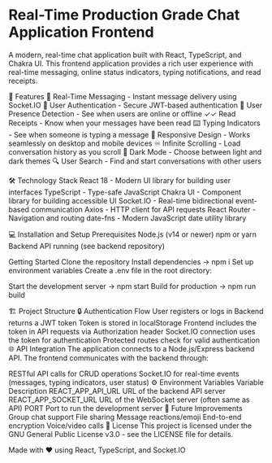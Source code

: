 # Real-Time Production Grade Chat Application Frontend
A modern, real-time chat application built with React, TypeScript, and Chakra UI. This frontend application provides a rich user experience with real-time messaging, online status indicators, typing notifications, and read receipts.

🚀 Features
💬 Real-Time Messaging - Instant message delivery using Socket.IO
🔐 User Authentication - Secure JWT-based authentication
👥 User Presence Detection - See when users are online or offline
✓✓ Read Receipts - Know when your messages have been read
⌨️ Typing Indicators - See when someone is typing a message
📱 Responsive Design - Works seamlessly on desktop and mobile devices
♾️ Infinite Scrolling - Load conversation history as you scroll
🌙 Dark Mode - Choose between light and dark themes
🔍 User Search - Find and start conversations with other users

🛠️ Technology Stack
React 18 - Modern UI library for building user interfaces
TypeScript - Type-safe JavaScript
Chakra UI - Component library for building accessible UI
Socket.IO - Real-time bidirectional event-based communication
Axios - HTTP client for API requests
React Router - Navigation and routing
date-fns - Modern JavaScript date utility library

💻 Installation and Setup
Prerequisites
Node.js (v14 or newer)
npm or yarn
Backend API running (see backend repository)

Getting Started
Clone the repository
Install dependencies -> npm i
Set up environment variables
Create a .env file in the root directory:

Start the development server -> npm start
Build for production -> npm run build

🏗️ Project Structure
🔒 Authentication Flow
User registers or logs in
Backend returns a JWT token
Token is stored in localStorage
Frontend includes the token in API requests via Authorization header
Socket.IO connection uses the token for authentication
Protected routes check for valid authentication
🌐 API Integration
The application connects to a Node.js/Express backend API. The frontend communicates with the backend through:

RESTful API calls for CRUD operations
Socket.IO for real-time events (messages, typing indicators, user status)
⚙️ Environment Variables
Variable	Description
REACT_APP_API_URL	URL of the backend API server
REACT_APP_SOCKET_URL	URL of the WebSocket server (often same as API)
PORT	Port to run the development server
🧪 Future Improvements
Group chat support
File sharing
Message reactions/emoji
End-to-end encryption
Voice/video calls
📜 License
This project is licensed under the GNU General Public License v3.0 - see the LICENSE file for details.

Made with ❤️ using React, TypeScript, and Socket.IO